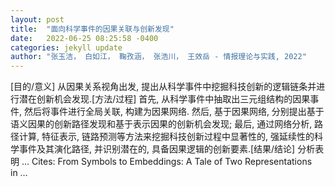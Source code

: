 ```yaml
---
layout: post
title:  "面向科学事件的因果关联与创新发现"
date:   2022-06-25 08:25:58 -0400
categories: jekyll update
author: "张玉洁， 白如江， 鞠孜涵， 张浩川， 王效岳 - 情报理论与实践, 2022"
---
```

[目的/意义] 从因果关系视角出发, 提出从科学事件中挖掘科技创新的逻辑链条并进行潜在创新机会发现.[方法/过程] 首先, 从科学事件中抽取出三元组结构的因果事件, 然后将事件进行全局关联, 构建为因果网络. 然后, 基于因果网络, 分别提出基于语义因果的创新路径发现和基于表示因果的创新机会发现; 最后, 通过网络分析, 路径计算, 特征表示, 链路预测等方法来挖掘科技创新过程中显著性的, 强延续性的科学事件及其演化路径, 并识别潜在的, 具备因果逻辑的创新要素.[结果/结论] 分析表明 …
Cites: ‪From Symbols to Embeddings: A Tale of Two Representations in …‬  